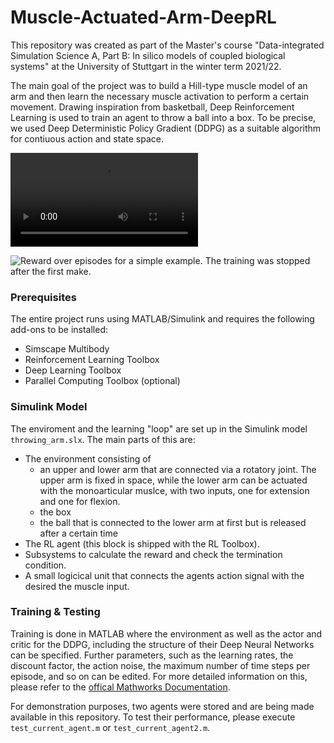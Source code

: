 # Muscle-Actuated-Arm-DeepRL

This repository was created as part of the Master's course "Data-integrated Simulation Science A, Part B: In silico models of coupled biological systems" at the University of Stuttgart in the winter term 2021/22. 

The main goal of the project was to build a Hill-type muscle model of an arm and then learn the necessary muscle activation to perform a certain movement.
Drawing inspiration from basketball, Deep Reinforcement Learning is used to train an agent to throw a ball into a box.
To be precise, we used Deep Deterministic Policy Gradient (DDPG) as a suitable algorithm for contiuous action and state space.

![Performance of the trained RL agent in a given setting.](../Results/episode_hit.mov)

![Reward over episodes for a simple example. The training was stopped after the first make.](../Results/fast_learner_reward.png)

### Prerequisites

The entire project runs using MATLAB/Simulink and requires the following add-ons to be installed:
- Simscape Multibody
- Reinforcement Learning Toolbox
- Deep Learning Toolbox
- Parallel Computing Toolbox (optional)

### Simulink Model

The enviroment and the learning "loop" are set up in the Simulink model `throwing_arm.slx`. 
The main parts of this are:
- The environment consisting of
    - an upper and lower arm that are connected via a rotatory joint. The upper arm is fixed in space, while the lower arm can be actuated with the monoarticular muslce, with two inputs, one for extension and one for flexion.
    - the box
    - the ball that is connected to the lower arm at first but is released after a certain time
- The RL agent (this block is shipped with the RL Toolbox).
- Subsystems to calculate the reward and check the termination condition.
- A small logicical unit that connects the agents action signal with the desired the muscle input.

### Training & Testing

Training is done in MATLAB where the environment as well as the actor and critic for the DDPG, including the structure of their Deep Neural Networks can be specified.
Further parameters, such as the learning rates, the discount factor, the action noise, the maximum number of time steps per episode, and so on can be edited.
For more detailed information on this, please refer to the [offical Mathworks Documentation](https://de.mathworks.com/products/reinforcement-learning.html).

For demonstration purposes, two agents were stored and are being made available in this repository.
To test their performance, please execute `test_current_agent.m` or `test_current_agent2.m`.

